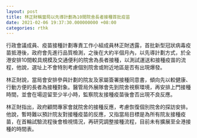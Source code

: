```yaml
---
layout: post
title: 林正財稱當局以先導計劃為10間院舍長者接種首批疫苗
date: 2021-02-06 19:37:30.000000000 +08:00
categories: rthk
---
```


行政會議成員、疫苗接種計劃專責工作小組成員林正財透露，首批新型冠狀病毒疫苗抵港後，政府會先進行品質檢測，之後在大約半個月內，以先導計劃方式，於全港安排10間較具規模及交通便利的院舍為長者接種，以測試運送和接種疫苗的流程，他說，選址上不會特別考慮個別院舍或附近地區是否有出現爆發。

林正財說，當局會安排參與計劃的院友及家屬簽署接種同意書，傾向先以較健康、行動方便的長者為接種對象。醫管局外展隊會先到院舍視察環境，再安排上門接種時間，並會在場逗留至少半小時，監察院友接種疫苗後會否出現不良反應。

林正財指出，政府顧問專家會就院舍的接種反應，考慮恢復個別院舍的探訪安排。他說，暫時難以預計院友對接種疫苗的反應，又指當局目標是為所有院友接種疫苗，在首輪試驗流程後會檢視情況，再研究調整接種流程，目前未有擴展至全港接種的時間表。
